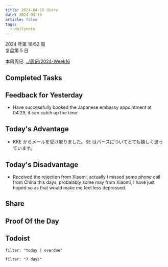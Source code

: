 ```yaml
---
title: 2024-04-18 diary
date: 2024-04-18
article: false
tags:
  - dailynote
---
```

  
2024 年第 16/52 周  
复盘第 5 日

本周周记: [../周记/2024-Week16](../周记/2024-Week16)

## Completed Tasks
## Feedback for Yesterday
- Have successfully booked the Japanese embassy appointment at 04.29, it can catch up the time.

## Today's Advantage
- KKE からメールを受け取りました。SE はパースについてとても嬉しく思っています。

## Today's Disadvantage
- Received the rejection from Xiaomi, actually I missed some phone call from China this days, probalably some may from Xiaomi, I have just hoped so as that would make me feel less depressed.

## Share

## Proof Of the Day

## Todoist
```todoist
filter: "today | overdue"
```
```todoist
filter: "7 days"
```